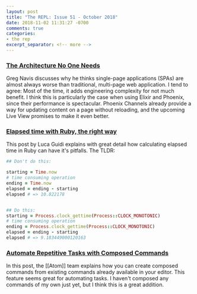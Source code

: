 ```yaml
---
layout: post
title: "The REPL: Issue 51 - October 2018"
date: 2018-11-02 11:31:27 -0700
comments: true
categories:
- the rep
excerpt_separator: <!-- more -->
---
```


### [The Architecture No One Needs][1]

Greg Navis discusses why he thinks single-page applications (SPAs) are almost always worse than traditional, multi-page web application. I tend to agree: Most of the time, it adds engineering complexity for not much benefit. I think this is particularly the case when using Elixir and Phoenix, since their performance is spectacular. Phoenix Channels already provide a way for updating content on a page without reloading, and the upcoming Live View promises to make it even better.

### [Elapsed time with Ruby, the right way][2]

This post by Luca Guidi explains with great detail how calculating elapsed time in Ruby can have it's pitfalls. The TLDR:

```ruby
## Don't do this:

starting = Time.now
# time consuming operation
ending = Time.now
elapsed = ending - starting
elapsed # => 10.822178


## Do this:
starting = Process.clock_gettime(Process::CLOCK_MONOTONIC)
# time consuming operation
ending = Process.clock_gettime(Process::CLOCK_MONOTONIC)
elapsed = ending - starting
elapsed # => 9.183449000120163
```

### [Automate Repetitive Tasks with Composed Commands][3]

In this post, the [[Atom]] team explains how you can create composed commands from existing commands already available in your editor. This feature seems great for automating tasks. I haven't composed any commands of my own just yet, but I think this is a great addition.

[1]: https://www.gregnavis.com/articles/the-architecture-no-one-needs.html
[2]: https://blog.dnsimple.com/2018/03/elapsed-time-with-ruby-the-right-way/
[3]: https://blog.atom.io/2018/10/09/automate-repetitive-tasks-with-composed-commands.html
[4]: https://atom.io
